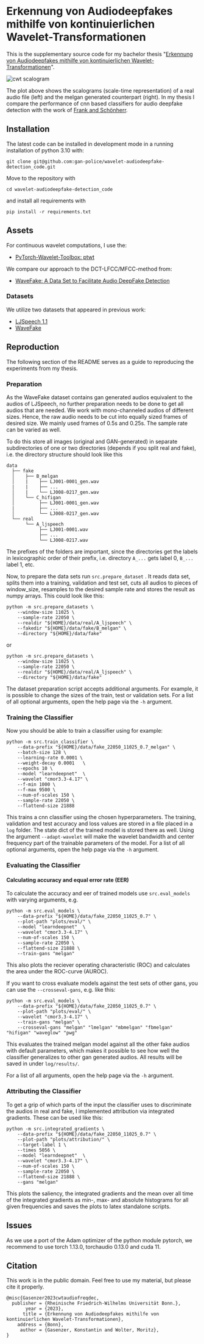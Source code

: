 # Erkennung von Audiodeepfakes mithilfe von kontinuierlichen Wavelet-Transformationen

This is the supplementary source code for my bachelor thesis "[Erkennung von Audiodeepfakes mithilfe von kontinuierlichen Wavelet-Transformationen](https://github.com/gan-police/wavelet-audiodeepfake-detection_thesis)".

![cwt scalogram](./img/cwt_visualization.png)

The plot above shows the scalograms (scale-time representation) of a real audio file (left) and the melgan generated
counterpart (right). In my thesis I compare the performance of cnn based classifiers for audio deepfake detection with the work of [Frank and Schönherr](https://github.com/RUB-SysSec/WaveFake).

## Installation

The latest code can be installed in development mode in a running installation of python 3.10 with:

```shell
git clone git@github.com:gan-police/wavelet-audiodeepfake-detection_code.git
```
Move to the repository with
```shell
cd wavelet-audiodeepfake-detection_code
```
and install all requirements with
```shell
pip install -r requirements.txt
```

## Assets

For continuous wavelet computations, I use the:
- [PyTorch-Wavelet-Toolbox: ptwt](https://github.com/v0lta/PyTorch-Wavelet-Toolbox)

We compare our approach to the DCT-LFCC/MFCC-method from:
- [WaveFake: A Data Set to Facilitate Audio DeepFake Detection](https://github.com/RUB-SysSec/WaveFake)

### Datasets

We utilize two datasets that appeared in previous work:

- [LJSpeech 1.1](https://keithito.com/LJ-Speech-Dataset/)
- [WaveFake](https://zenodo.org/record/5642694)

## Reproduction

The following section of the README serves as a guide to reproducing the experiments from my thesis.

### Preparation

As the WaveFake dataset contains gan generated audios equivalent to the audios of LJSpeech, no further preparation needs to be done to get all audios that are needed. We work with mono-channeled audios of different sizes. Hence, the raw audio needs to be cut into equally sized frames of desired size. We mainly used frames of 0.5s and 0.25s. The sample rate can be varied as well.

To do this store all images (original and GAN-generated) in separate subdirectories of one or two directories (depends if you split real and fake), i.e. the directory structure should look like this

```
data
  ├── fake
  │    ├── B_melgan
  │    |    ├── LJ001-0001_gen.wav
  |    |    ├── ...
  │    |    └── LJ008-0217_gen.wav
  │    └── C_hifigan
  │         ├── LJ001-0001_gen.wav
  |         ├── ...
  │         └── LJ008-0217_gen.wav
  └── real
       └── A_ljspeech
            ├── LJ001-0001.wav
            ├── ...
            └── LJ008-0217.wav
```

The prefixes of the folders are important, since the directories get the labels in lexicographic order of their prefix, i.e. directory `A_...` gets label 0, `B_...` label 1, etc.

Now, to prepare the data sets run `src.prepare_dataset` . It reads data set, splits them into a training, validation and test set, cuts all audios to pieces of window_size, resamples to the desired sample rate and stores the result as numpy arrays. This could look like this:

```shell
python -m src.prepare_datasets \
    --window-size 11025 \
    --sample-rate 22050 \
    --realdir "${HOME}/data/real/A_ljspeech" \
    --fakedir "${HOME}/data/fake/B_melgan" \
    --directory "${HOME}/data/fake"
```
or
```shell
python -m src.prepare_datasets \
    --window-size 11025 \
    --sample-rate 22050 \
    --realdir "${HOME}/data/real/A_ljspeech" \
    --directory "${HOME}/data/fake"
```

The dataset preparation script accepts additional arguments. For example, it is possible to change the sizes of the train, test or validation sets. For a list of all optional arguments, open the help page via the `-h` argument.

### Training the Classifier

Now you should be able to train a classifier using for example:

```shell
python -m src.train_classifier \
    --data-prefix "${HOME}/data/fake_22050_11025_0.7_melgan" \
    --batch-size 128 \
    --learning-rate 0.0001 \
    --weight-decay 0.0001   \
    --epochs 10 \
    --model "learndeepnet"  \
    --wavelet "cmor3.3-4.17" \
    --f-min 1000 \
    --f-max 9500 \
    --num-of-scales 150 \
    --sample-rate 22050 \
    --flattend-size 21888
```

This trains a cnn classifier using the chosen hyperparameters. The training, validation and test accuracy and loss values are stored in a file placed in a `log` folder. The state dict of the trained model is stored there as well. Using the argument `--adapt-wavelet` will make the wavelet bandwidth and center frequency part of the trainable parameters of the model. For a list of all optional arguments, open the help page via the `-h` argument.

### Evaluating the Classifier

#### Calculating accuracy and equal error rate (EER)

To calculate the accuracy and eer of trained models use `src.eval_models` with varying arguments, e.g.
```shell
python -m src.eval_models \
    --data-prefix "${HOME}/data/fake_22050_11025_0.7" \
    --plot-path "plots/eval/" \
    --model "learndeepnet"  \
    --wavelet "cmor3.3-4.17" \
    --num-of-scales 150 \
    --sample-rate 22050 \
    --flattend-size 21888 \
    --train-gans "melgan"
```
This also plots the reciever operating characteristic (ROC) and calculates the area under the ROC-curve (AUROC).

If you want to cross evaluate models against the test sets of other gans, you can use the `--crosseval-gans`, e.g. like this:
```shell
python -m src.eval_models \
    --data-prefix "${HOME}/data/fake_22050_11025_0.7" \
    --plot-path "plots/eval/" \
    --wavelet "cmor3.3-4.17" \
    --train-gans "melgan" \
    --crosseval-gans "melgan" "lmelgan" "mbmelgan" "fbmelgan" "hifigan" "waveglow" "pwg"
```
This evaluates the trained melgan model against all the other fake audios with default parameters, which makes it possible to see how well the classifier generalizes to other gan generated audios. All results will be saved in under `log/results/`.

For a list of all arguments, open the help page via the `-h` argument.


### Attributing the Classifier

To get a grip of which parts of the input the classifier uses to discriminate the audios in real and fake, I implemented attribution via integrated gradients. These can be used like this:
```shell
python -m src.integrated_gradients \
    --data-prefix "${HOME}/data/fake_22050_11025_0.7" \
    --plot-path "plots/attribution/" \
    --target-label 1 \
    --times 5056 \
    --model "learndeepnet"  \
    --wavelet "cmor3.3-4.17" \
    --num-of-scales 150 \
    --sample-rate 22050 \
    --flattend-size 21888 \
    --gans "melgan"
```
This plots the saliency, the integrated gradients and the mean over all time of the integrated gradients as min-, max- and absolute histograms for all given frequencies and saves the plots to latex standalone scripts.


## Issues
As we use a port of the Adam optimizer of the python module pytorch, we recommend to use torch 1.13.0, torchaudio 0.13.0 and cuda 11.

## Citation
This work is in the public domain. Feel free to use my material, but please cite it properly.
```
@misc{Gasenzer2023cwtaudiofreqdec,
  publisher = {Rheinische Friedrich-Wilhelms Universität Bonn.},
       year = {2023},
      title = {Erkennung von Audiodeepfakes mithilfe von kontinuierlichen Wavelet-Transformationen},
    address = {Bonn},
     author = {Gasenzer, Konstantin and Wolter, Moritz},
}
```
